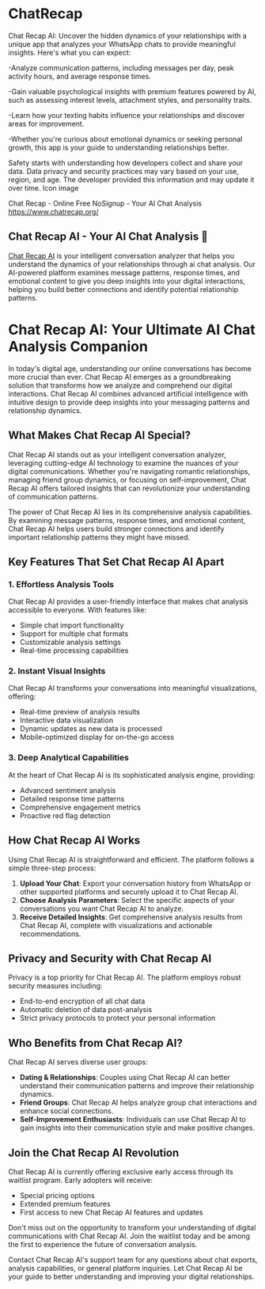 # ChatRecap
Chat Recap AI: Uncover the hidden dynamics of your relationships with a unique app that analyzes your WhatsApp chats to provide meaningful insights. Here's what you can expect:

-Analyze communication patterns, including messages per day, peak activity hours, and average response times.

-Gain valuable psychological insights with premium features powered by AI, such as assessing interest levels, attachment styles, and personality traits.

-Learn how your texting habits influence your relationships and discover areas for improvement.

-Whether you're curious about emotional dynamics or seeking personal growth, this app is your guide to understanding relationships better.


Safety starts with understanding how developers collect and share your data. Data privacy and security practices may vary based on your use, region, and age. The developer provided this information and may update it over time.
Icon image


Chat Recap  - Online Free NoSignup - Your AI Chat Analysis https://www.chatrecap.org/

## Chat Recap AI - Your AI Chat Analysis 💌

[Chat Recap AI]([https://www.chatrecap.org/]) is your intelligent conversation analyzer that helps you understand the dynamics of your relationships through ai chat analysis. Our AI-powered platform examines message patterns, response times, and emotional content to give you deep insights into your digital interactions, helping you build better connections and identify potential relationship patterns.

# Chat Recap AI: Your Ultimate AI Chat Analysis Companion

In today's digital age, understanding our online conversations has become more crucial than ever. Chat Recap AI emerges as a groundbreaking solution that transforms how we analyze and comprehend our digital interactions. Chat Recap AI combines advanced artificial intelligence with intuitive design to provide deep insights into your messaging patterns and relationship dynamics.

## What Makes Chat Recap AI Special?

Chat Recap AI stands out as your intelligent conversation analyzer, leveraging cutting-edge AI technology to examine the nuances of your digital communications. Whether you're navigating romantic relationships, managing friend group dynamics, or focusing on self-improvement, Chat Recap AI offers tailored insights that can revolutionize your understanding of communication patterns.

The power of Chat Recap AI lies in its comprehensive analysis capabilities. By examining message patterns, response times, and emotional content, Chat Recap AI helps users build stronger connections and identify important relationship patterns they might have missed.

## Key Features That Set Chat Recap AI Apart

### 1. Effortless Analysis Tools
Chat Recap AI provides a user-friendly interface that makes chat analysis accessible to everyone. With features like:
- Simple chat import functionality
- Support for multiple chat formats
- Customizable analysis settings
- Real-time processing capabilities

### 2. Instant Visual Insights
Chat Recap AI transforms your conversations into meaningful visualizations, offering:
- Real-time preview of analysis results
- Interactive data visualization
- Dynamic updates as new data is processed
- Mobile-optimized display for on-the-go access

### 3. Deep Analytical Capabilities
At the heart of Chat Recap AI is its sophisticated analysis engine, providing:
- Advanced sentiment analysis
- Detailed response time patterns
- Comprehensive engagement metrics
- Proactive red flag detection

## How Chat Recap AI Works

Using Chat Recap AI is straightforward and efficient. The platform follows a simple three-step process:

1. **Upload Your Chat**: Export your conversation history from WhatsApp or other supported platforms and securely upload it to Chat Recap AI.
2. **Choose Analysis Parameters**: Select the specific aspects of your conversations you want Chat Recap AI to analyze.
3. **Receive Detailed Insights**: Get comprehensive analysis results from Chat Recap AI, complete with visualizations and actionable recommendations.

## Privacy and Security with Chat Recap AI

Privacy is a top priority for Chat Recap AI. The platform employs robust security measures including:
- End-to-end encryption of all chat data
- Automatic deletion of data post-analysis
- Strict privacy protocols to protect your personal information

## Who Benefits from Chat Recap AI?

Chat Recap AI serves diverse user groups:

- **Dating & Relationships**: Couples using Chat Recap AI can better understand their communication patterns and improve their relationship dynamics.
- **Friend Groups**: Chat Recap AI helps analyze group chat interactions and enhance social connections.
- **Self-Improvement Enthusiasts**: Individuals can use Chat Recap AI to gain insights into their communication style and make positive changes.

## Join the Chat Recap AI Revolution

Chat Recap AI is currently offering exclusive early access through its waitlist program. Early adopters will receive:
- Special pricing options
- Extended premium features
- First access to new Chat Recap AI features and updates

Don't miss out on the opportunity to transform your understanding of digital communications with Chat Recap AI. Join the waitlist today and be among the first to experience the future of conversation analysis.

Contact Chat Recap AI's support team for any questions about chat exports, analysis capabilities, or general platform inquiries. Let Chat Recap AI be your guide to better understanding and improving your digital relationships.

<!--
**chatrecapai/chatrecapai** is a ✨ _special_ ✨ repository because its `README.md` (this file) appears on your GitHub profile.

Here are some ideas to get you started:

- 🔭 I’m currently working on ...
- 🌱 I’m currently learning ...
- 👯 I’m looking to collaborate on ...
- 🤔 I’m looking for help with ...
- 💬 Ask me about ...
- 📫 How to reach me: ...
- 😄 Pronouns: ...
- ⚡ Fun fact: ...
-->
